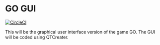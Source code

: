 # GO GUI
[![CircleCI](https://circleci.com/gh/Bro-Lets-GO-Pro/GO-GUI.svg?style=svg)](https://circleci.com/gh/Bro-Lets-GO-Pro/GO-GUI)
  
This will be the graphical user interface version of the game GO.
The GUI will be coded using QTCreater.
